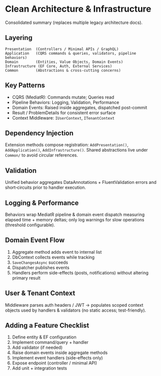 # Clean Architecture & Infrastructure

Consolidated summary (replaces multiple legacy architecture docs).

## Layering

```text
Presentation  (Controllers / Minimal APIs / GraphQL)
Application   (CQRS commands & queries, validators, pipeline behaviors)
Domain        (Entities, Value Objects, Domain Events)
Infrastructure (EF Core, Auth, External Services)
Common        (Abstractions & cross‑cutting concerns)
```

## Key Patterns

- CQRS (MediatR): Commands mutate; Queries read
- Pipeline Behaviors: Logging, Validation, Performance
- Domain Events: Raised inside aggregates, dispatched post-commit
- Result / ProblemDetails for consistent error surface
- Context Middleware: `IUserContext`, `ITenantContext`

## Dependency Injection

Extension methods compose registration: `AddPresentation()`, `AddApplication()`, `AddInfrastructure()`. Shared abstractions live under `Common/` to avoid circular references.

## Validation

Unified behavior aggregates DataAnnotations + FluentValidation errors and short‑circuits prior to handler execution.

## Logging & Performance

Behaviors wrap MediatR pipeline & domain event dispatch measuring elapsed time + memory deltas; only log warnings for slow operations (threshold configurable).

## Domain Event Flow

1. Aggregate method adds event to internal list
2. DbContext collects events while tracking
3. `SaveChangesAsync` succeeds
4. Dispatcher publishes events
5. Handlers perform side-effects (posts, notifications) without altering primary result

## User & Tenant Context

Middleware parses auth headers / JWT → populates scoped context objects used by handlers & validators (no static access; test-friendly).

## Adding a Feature Checklist

1. Define entity & EF configuration
2. Implement command/query + handler
3. Add validator (if needed)
4. Raise domain events inside aggregate methods
5. Implement event handlers (side-effects only)
6. Expose endpoint (controller / minimal API)
7. Add unit + integration tests
